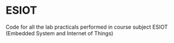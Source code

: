 # ESIOT
Code for all the lab practicals performed in course subject ESIOT (Embedded System and Internet of Things)
